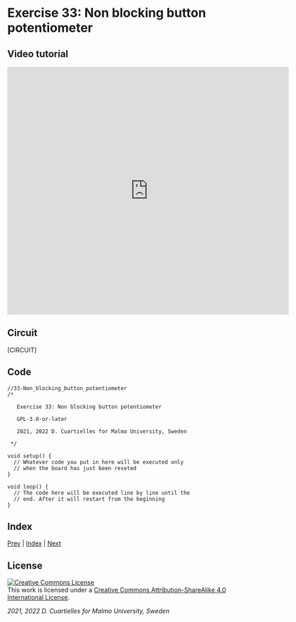 # Exercise 33: Non blocking button potentiometer

## Video tutorial

<iframe src="https://player.vimeo.com/video/529117959?h=d33a603a12" width="640" height="564" frameborder="0" allow="autoplay; fullscreen" allowfullscreen></iframe>

## Circuit

[CIRCUIT]

## Code

```c_cpp
//33-Non_blocking_button_potentiometer
/*

   Exercise 33: Non blocking button potentiometer

   GPL-3.0-or-later

   2021, 2022 D. Cuartielles for Malmo University, Sweden

 */

void setup() {
  // Whatever code you put in here will be executed only 
  // when the board has just been reseted
}

void loop() {
  // The code here will be executed line by line until the 
  // end. After it will restart from the beginning
}
```

## Index

[Prev](../32-Non_blocking_button_serial/32-Non_blocking_button_serial.md) |  [Index](../course_index.md) |  [Next](../34-Non_blocking_button_potentiometer_LEDring/34-Non_blocking_button_potentiometer_LEDring.md)

## License

<a rel="license" href="http://creativecommons.org/licenses/by-sa/4.0/"><img alt="Creative Commons License" style="border-width:0" src="https://i.creativecommons.org/l/by-sa/4.0/80x15.png" /></a><br />This work is licensed under a <a rel="license" href="http://creativecommons.org/licenses/by-sa/4.0/">Creative Commons Attribution-ShareAlike 4.0 International License</a>.

*2021, 2022 D. Cuartielles for Malmo University, Sweden*
